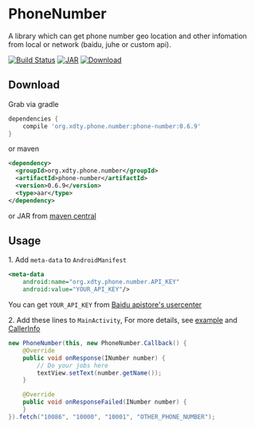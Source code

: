 # PhoneNumber
A library which can get phone number geo location and other infomation from local or network (baidu, juhe or custom api).

[![Build Status](https://travis-ci.org/xdtianyu/PhoneNumber.svg?branch=master)](https://travis-ci.org/xdtianyu/PhoneNumber)
[![JAR](https://img.shields.io/maven-central/v/org.xdty.phone.number/phone-number.svg)](http://central.maven.org/maven2/org/xdty/phone/number/phone-number/)
[![Download](https://api.bintray.com/packages/xdtianyu/maven/phone-number/images/download.svg)](https://bintray.com/xdtianyu/maven/phone-number/_latestVersion)

## Download

Grab via gradle

```groovy
dependencies {
    compile 'org.xdty.phone.number:phone-number:0.6.9'
}
```

or maven

```xml
<dependency>
  <groupId>org.xdty.phone.number</groupId>
  <artifactId>phone-number</artifactId>
  <version>0.6.9</version>
  <type>aar</type>
</dependency>
```

or JAR from [maven central](http://central.maven.org/maven2/org/xdty/phone/number/phone-number/)

## Usage

1\. Add `meta-data` to `AndroidManifest`

```xml
<meta-data
    android:name="org.xdty.phone.number.API_KEY"
    android:value="YOUR_API_KEY"/>
```

You can get `YOUR_API_KEY` from [Baidu apistore's usercenter](http://apistore.baidu.com/astore/usercenter)

2\. Add these lines to `MainActivity`, For more details, see [example](https://github.com/xdtianyu/PhoneNumber/tree/master/example) and [CallerInfo](https://github.com/xdtianyu/CallerInfo)

```java
new PhoneNumber(this, new PhoneNumber.Callback() {
    @Override
    public void onResponse(INumber number) {
        // Do your jobs here
        textView.setText(number.getName());
    }

    @Override
    public void onResponseFailed(INumber number) {
    }
}).fetch("10086", "10000", "10001", "OTHER_PHONE_NUMBER");
```
